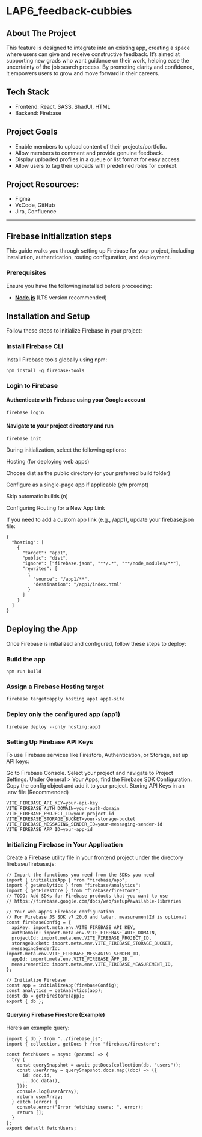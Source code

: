 # LAP6_feedback-cubbies

## About The Project
This feature is designed to integrate into an existing app, creating a space where users can give and receive constructive feedback. It’s aimed at supporting new grads who want guidance on their work, helping ease the uncertainty of the job search process. By promoting clarity and confidence, it empowers users to grow and move forward in their careers.

## Tech Stack
- Frontend: React, SASS, ShadUI, HTML
- Backend: Firebase

## Project Goals
- Enable members to upload content of their projects/portfolio.
- Allow members to comment and provide genuine feedback.
- Display uploaded profiles in a queue or list format for easy access.
- Allow users to tag their uploads with predefined roles for context.

## Project Resources:
- Figma
- VsCode, GitHub
- Jira, Confluence
---

## Firebase initialization steps

This guide walks you through setting up Firebase for your project, including installation, authentication, routing configuration, and deployment.

### Prerequisites

Ensure you have the following installed before proceeding:

- **[Node.js](https://nodejs.org/)** (LTS version recommended)

## Installation and Setup

Follow these steps to initialize Firebase in your project:

### **Install Firebase CLI**
Install Firebase tools globally using npm:
```
npm install -g firebase-tools
```
### **Login to Firebase**
#### Authenticate with Firebase using your Google account
```
firebase login
```
#### Navigate to your project directory and run
```
firebase init
```
During initialization, select the following options:

Hosting (for deploying web apps)

Choose dist as the public directory (or your preferred build folder)

Configure as a single-page app if applicable (y/n prompt)

Skip automatic builds (n)

Configuring Routing for a New App Link

If you need to add a custom app link (e.g., /app1), update your firebase.json file:
```
{
  "hosting": [
    {
      "target": "app1",
      "public": "dist",
      "ignore": ["firebase.json", "**/.*", "**/node_modules/**"],
      "rewrites": [
        {
          "source": "/app1/**",
          "destination": "/app1/index.html"
        }
      ]
    }
  ]
}
```
## Deploying the App
Once Firebase is initialized and configured, follow these steps to deploy:
### Build the app
```
npm run build
```
### Assign a Firebase Hosting target
```
firebase target:apply hosting app1 app1-site
```
### Deploy only the configured app (app1)
```
firebase deploy --only hosting:app1
```
### Setting Up Firebase API Keys
To use Firebase services like Firestore, Authentication, or Storage, set up API keys:

Go to Firebase Console.
Select your project and navigate to Project Settings.
Under General > Your Apps, find the Firebase SDK Configuration.
Copy the config object and add it to your project.
Storing API Keys in an .env file (Recommended)
```
VITE_FIREBASE_API_KEY=your-api-key
VITE_FIREBASE_AUTH_DOMAIN=your-auth-domain
VITE_FIREBASE_PROJECT_ID=your-project-id
VITE_FIREBASE_STORAGE_BUCKET=your-storage-bucket
VITE_FIREBASE_MESSAGING_SENDER_ID=your-messaging-sender-id
VITE_FIREBASE_APP_ID=your-app-id
```
### Initializing Firebase in Your Application
Create a Firebase utility file in your frontend project under the directory firebase/firebase.js:
```
// Import the functions you need from the SDKs you need
import { initializeApp } from "firebase/app";
import { getAnalytics } from "firebase/analytics";
import { getFirestore } from "firebase/firestore";
// TODO: Add SDKs for Firebase products that you want to use
// https://firebase.google.com/docs/web/setup#available-libraries

// Your web app's Firebase configuration
// For Firebase JS SDK v7.20.0 and later, measurementId is optional
const firebaseConfig = {
  apiKey: import.meta.env.VITE_FIREBASE_API_KEY,
  authDomain: import.meta.env.VITE_FIREBASE_AUTH_DOMAIN,
  projectId: import.meta.env.VITE_FIREBASE_PROJECT_ID,
  storageBucket: import.meta.env.VITE_FIREBASE_STORAGE_BUCKET,
  messagingSenderId: import.meta.env.VITE_FIREBASE_MESSAGING_SENDER_ID,
  appId: import.meta.env.VITE_FIREBASE_APP_ID,
  measurementId: import.meta.env.VITE_FIREBASE_MEASUREMENT_ID,
};

// Initialize Firebase
const app = initializeApp(firebaseConfig);
const analytics = getAnalytics(app);
const db = getFirestore(app);
export { db };

```
#### Querying Firebase Firestore (Example)
Here’s an example query:

```
import { db } from "../firebase.js";
import { collection, getDocs } from "firebase/firestore";

const fetchUsers = async (params) => {
  try {
    const querySnapshot = await getDocs(collection(db, "users"));
    const userArray = querySnapshot.docs.map((doc) => ({
      id: doc.id,
      ...doc.data(),
    }));
    console.log(userArray);
    return userArray;
  } catch (error) {
    console.error("Error fetching users: ", error);
    return [];
  }
};
export default fetchUsers;

```
